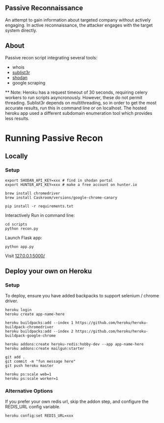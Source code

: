 ## Passive Reconnaissance

An attempt to gain information about targeted company without actively engaging. In active reconnaissance, the attacker engages with the target system directly.

## About

Passive recon script integrating several tools:

- whois
- [sublist3r](https://github.com/aboul3la/Sublist3r)
- [shodan](https://www.shodan.io/)
- google scraping

\*\* Note: Heroku has a request timeout of 30 seconds, requiring celery workers to run scripts asyncronously. However, these do not permit threading. Sublist3r depends on multithreading, so in order to get the most accurate results, run this in command line or on localhost. The hosted heroku app used a different subdomain enumeration tool which provides less results.

# Running Passive Recon

## Locally

### Setup

```
export SHODAN_API_KEY=xxx # find in shodan portal
export HUNTER_API_KEY=xxx # make a free account on hunter.io

brew install chromedriver
brew install Caskroom/versions/google-chrome-canary

pip install -r requirements.txt
```

Interactively Run in command line:

```
cd scripts
python recon.py
```

Launch Flask app:

```
python app.py
```

Visit [127.0.0.1:5000/](http://127.0.0.1:5000/)

## Deploy your own on Heroku

### Setup

To deploy, ensure you have added backpacks to support selenium / chrome driver.

```
heroku login
heroku create app-name-here

heroku buildpacks:add --index 1 https://github.com/heroku/heroku-buildpack-chromedriver
heroku buildpacks:add --index 2 https://github.com/heroku/heroku-buildpack-google-chrome

heroku addons:create heroku-redis:hobby-dev --app app-name-here
heroku addons:create mailgun:starter

git add .
git commit -m "fun message here"
git push heroku master

heroku ps:scale web=1
heroku ps:scale worker=1
```

### Alternative Options

If you prefer your own redis url, skip the addon step, and configure the REDIS_URL config variable.

```
heroku config:set REDIS_URL=xxx
```
